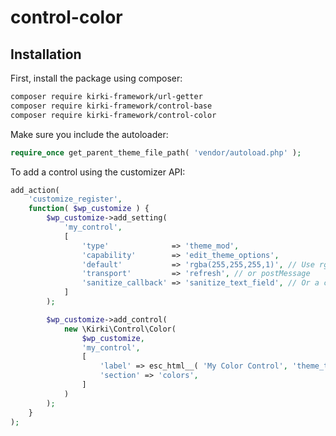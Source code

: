 # control-color

## Installation

First, install the package using composer:

```bash
composer require kirki-framework/url-getter
composer require kirki-framework/control-base
composer require kirki-framework/control-color
```

Make sure you include the autoloader:
```php
require_once get_parent_theme_file_path( 'vendor/autoload.php' );
```

To add a control using the customizer API:

```php
add_action(
    'customize_register',
    function( $wp_customize ) {
        $wp_customize->add_setting(
            'my_control',
            [
                'type'              => 'theme_mod',
                'capability'        => 'edit_theme_options',
                'default'           => 'rgba(255,255,255,1)', // Use rgba as default to enable alpha channel.
                'transport'         => 'refresh', // or postMessage
                'sanitize_callback' => 'sanitize_text_field', // Or a custom sanitization callback.
            ]
        );

        $wp_customize->add_control(
            new \Kirki\Control\Color(
                $wp_customize,
                'my_control',
                [
                    'label' => esc_html__( 'My Color Control', 'theme_textdomain' ),
                    'section' => 'colors',
                ]
            )
        );
    }
);
```